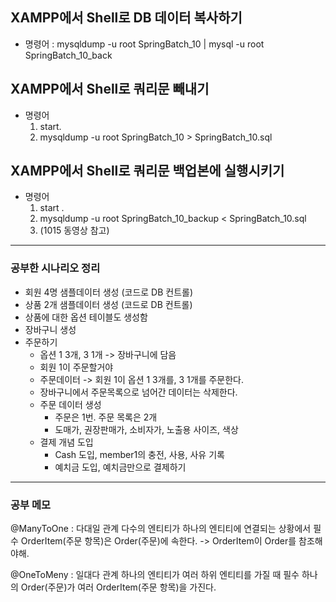 
## XAMPP에서 Shell로 DB 데이터 복사하기
- 명령어 : mysqldump -u root SpringBatch_10 | mysql -u root SpringBatch_10_back

## XAMPP에서 Shell로 쿼리문 빼내기
- 명령어
  1. start.
  2. mysqldump -u root SpringBatch_10 > SpringBatch_10.sql

## XAMPP에서 Shell로 쿼리문 백업본에 실행시키기 
- 명령어
  1. start .
  2. mysqldump -u root SpringBatch_10_backup < SpringBatch_10.sql
  3. (1015 동영상 참고)

---

### 공부한 시나리오 정리
- 회원 4명 샘플데이터 생성 (코드로 DB 컨트롤)
- 상품 2개 샘플데이터 생성 (코드로 DB 컨트롤)
- 상품에 대한 옵션 테이블도 생성함
- 장바구니 생성 
- 주문하기
  - 옵션 1 3개, 3 1개 -> 장바구니에 담음
  - 회원 1이 주문할거야
  - 주문데이터 -> 회원 1이 옵션 1 3개를, 3 1개를 주문한다.
  - 장바구니에서 주문목록으로 넘어간 데이터는 삭제한다.
  - 주문 데이터 생성
    - 주문은 1번. 주문 목록은 2개
    - 도매가, 권장판매가, 소비자가, 노출용 사이즈, 색상
  - 결제 개념 도입
    - Cash 도입, member1의 충전, 사용, 사유 기록
    - 예치금 도입, 예치금만으로 결제하기


---

### 공부 메모

@ManyToOne : 다대일 관계
다수의 엔티티가 하나의 엔티티에 연결되는 상황에서 필수
OrderItem(주문 항목)은 Order(주문)에 속한다.
-> OrderItem이 Order를 참조해야해.

@OneToMeny : 일대다 관계
하나의 엔티티가 여러 하위 엔티티를 가질 때 필수
하나의 Order(주문)가 여러 OrderItem(주문 항목)을 가진다.
